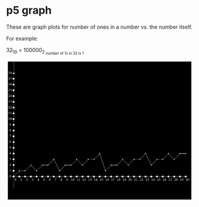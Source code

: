 # p5 graph
These are graph plots for number of ones in a
number vs. the number itself.

For example:

 32<sub>10</sub> = 100000<sub>2<sub>
 number of 1s in 32 is 1
 

![](scrShot.png)
